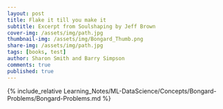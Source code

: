 ```yaml
---
layout: post
title: Flake it till you make it
subtitle: Excerpt from Soulshaping by Jeff Brown
cover-img: /assets/img/path.jpg
thumbnail-img: /assets/img/Bongard_Thumb.png
share-img: /assets/img/path.jpg
tags: [books, test]
author: Sharon Smith and Barry Simpson
comments: true
published: true
---
```


{% include_relative Learning_Notes/ML-DataScience/Concepts/Bongard-Problems/Bongard-Problems.md %}
